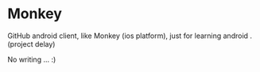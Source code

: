 # Monkey 
GitHub android client, like Monkey (ios platform), just for learning android . (project delay)

No  writing ... :)
